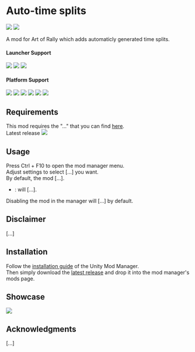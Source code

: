 ﻿# Auto-time splits

[![](https://img.shields.io/github/v/release/MMike17/AutoTimeSplits?label=Download)](https://github.com/MMike17/AutoTimeSplits/releases/latest)
![](https://img.shields.io/badge/Game%20Version-v1.5.5-blue)

A mod for Art of Rally which adds automaticly generated time splits.

#### Launcher Support

![](https://img.shields.io/badge/Steam-Supprted-green)
![](https://img.shields.io/badge/Epic-Untested-yellow)
![](https://img.shields.io/badge/GOG-Untested-yellow)

#### Platform Support

![](https://img.shields.io/badge/Windows-Supprted-green)
![](https://img.shields.io/badge/Linux-Untested-yellow)
![](https://img.shields.io/badge/OS%2FX-Untested-yellow)
![](https://img.shields.io/badge/PlayStation-Untested-yellow)
![](https://img.shields.io/badge/XBox-Untested-yellow)
![](https://img.shields.io/badge/Switch-Untested-yellow)

## Requirements

This mod requires the "..." that you can find [here](https://github.com/MMike17/AutoTimeSplits).\
Latest release [![](https://img.shields.io/github/v/release/MMike17/?label=Real%20car%20names)](https://github.com/MMike17/AutoTimeSplits/releases/latest)

## Usage

Press Ctrl + F10 to open the mod manager menu.\
Adjust settings to select [...] you want.\
By default, the mod [...].

- **<settingName>** : will [...].

Disabling the mod in the manager will [...] by default.

## Disclaimer

[...]

## Installation

Follow the [installation guide](https://www.nexusmods.com/site/mods/21/) of
the Unity Mod Manager.\
Then simply download the [latest release](https://github.com/MMike17/AutoTimeSplits/releases/latest)
and drop it into the mod manager's mods page.

## Showcase

![](Screenshots/.png)

## Acknowledgments

[...]
